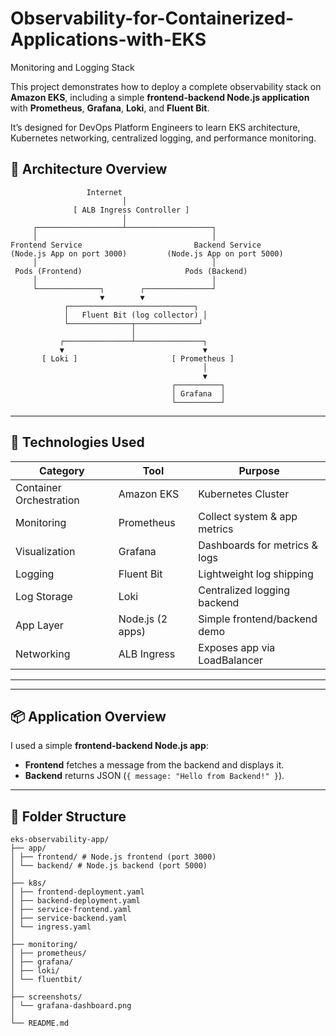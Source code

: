 # Observability-for-Containerized-Applications-with-EKS
Monitoring and Logging Stack

This project demonstrates how to deploy a complete observability stack on **Amazon EKS**, including a simple **frontend-backend Node.js application** with **Prometheus**, **Grafana**, **Loki**, and **Fluent Bit**.

It’s designed for DevOps Platform Engineers to learn EKS architecture, Kubernetes networking, centralized logging, and performance monitoring.

## 🧱 Architecture Overview

                     Internet
                             │
                  [ ALB Ingress Controller ]
                             │
         ┌───────────────────┴───────────────────┐
         │                                       │
    Frontend Service                         Backend Service
    (Node.js App on port 3000)         (Node.js App on port 5000)
         │                                       │
     Pods (Frontend)                       Pods (Backend)
         │                                       │
         └──────────────┐        ┌───────────────┘
                        ▼        ▼
                ┌────────────────────────────┐
                │   Fluent Bit (log collector) │
                └──────────────┬──────────────┘
                               │
               ┌───────────────┴───────────────┐
               ▼                               ▼
           [ Loki ]                     [ Prometheus ]
                                               │
                                               ▼
                                        ┌──────────┐
                                        │ Grafana  │
                                        └──────────┘




---

## 🔧 Technologies Used

| Category                | Tool            | Purpose                            |
|-------------------------|------------------|-----------------------------------|
| Container Orchestration | Amazon EKS       | Kubernetes Cluster                |
| Monitoring              | Prometheus       | Collect system & app metrics      |
| Visualization           | Grafana          | Dashboards for metrics & logs     |
| Logging                 | Fluent Bit       | Lightweight log shipping          |
| Log Storage             | Loki             | Centralized logging backend       |
| App Layer               | Node.js (2 apps) | Simple frontend/backend demo      |
| Networking              | ALB Ingress      | Exposes app via LoadBalancer      |
----------------------------------------------------------------------------------
---

## 📦 Application Overview

I used a simple **frontend-backend Node.js app**:
- **Frontend** fetches a message from the backend and displays it.
- **Backend** returns JSON (`{ message: "Hello from Backend!" }`).

---

## 📁 Folder Structure
```
eks-observability-app/
├── app/
│ ├── frontend/ # Node.js frontend (port 3000)
│ └── backend/ # Node.js backend (port 5000)
│
├── k8s/
│ ├── frontend-deployment.yaml
│ ├── backend-deployment.yaml
│ ├── service-frontend.yaml
│ ├── service-backend.yaml
│ └── ingress.yaml
│
├── monitoring/
│ ├── prometheus/
│ ├── grafana/
│ ├── loki/
│ └── fluentbit/
│
├── screenshots/
│ └── grafana-dashboard.png
│
└── README.md
```
